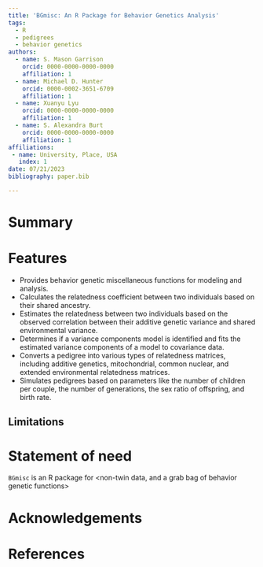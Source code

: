 ```yaml
---
title: 'BGmisc: An R Package for Behavior Genetics Analysis'
tags:
  - R
  - pedigrees
  - behavior genetics
authors:
  - name: S. Mason Garrison
    orcid: 0000-0000-0000-0000
    affiliation: 1
  - name: Michael D. Hunter
    orcid: 0000-0002-3651-6709
    affiliation: 1
  - name: Xuanyu Lyu
    orcid: 0000-0000-0000-0000
    affiliation: 1
  - name: S. Alexandra Burt
    orcid: 0000-0000-0000-0000
    affiliation: 1
affiliations:
 - name: University, Place, USA
   index: 1
date: 07/21/2023
bibliography: paper.bib

---
```

<!--Guidance 
JOSS welcomes submissions from broadly diverse research areas. For this reason, we require that authors include in the paper some sentences that explain the software functionality and domain of use to a non-specialist reader. We also require that authors explain the research applications of the software. The paper should be between 250-1000 words. Authors submitting papers significantly longer than 1000 words may be asked to reduce the length of their paper.
Your paper should include:

A list of the authors of the software and their affiliations, using the correct format (see the example below).
A summary describing the high-level functionality and purpose of the software for a diverse, non-specialist audience.
A Statement of need section that clearly illustrates the research purpose of the software and places it in the context of related work.
A list of key references, including to other software addressing related needs. Note that the references should include full names of venues, e.g., journals and conferences, not abbreviations only understood in the context of a specific discipline.
Mention (if applicable) a representative set of past or ongoing research projects using the software and recent scholarly publications enabled by it.
Acknowledgment of any financial support.
-->
# Summary
<!-- example from template
The forces on stars, galaxies, and dark matter under external gravitational
fields lead to the dynamical evolution of structures in the universe. The orbits
of these bodies are therefore key to understanding the formation, history, and
future state of galaxies. The field of "galactic dynamics," which aims to model
the gravitating components of galaxies to study their structure and evolution,
is now well-established, commonly taught, and frequently used in astronomy.
Aside from toy problems and demonstrations, the majority of problems require
efficient numerical tools, many of which require the same base code (e.g., for
performing numerical orbit integration).
-->
# Features
- Provides behavior genetic miscellaneous functions for modeling and analysis.
- Calculates the relatedness coefficient between two individuals based on their shared ancestry.
- Estimates the relatedness between two individuals based on the observed correlation between their additive genetic variance and shared environmental variance.
- Determines if a variance components model is identified and fits the estimated variance components of a model to covariance data.
- Converts a pedigree into various types of relatedness matrices, including additive genetics, mitochondrial, common nuclear, and extended environmental relatedness matrices.
- Simulates pedigrees based on parameters like the number of children per couple, the number of generations, the sex ratio of offspring, and birth rate. 

## Limitations

# Statement of need

`BGmisc` is an R package for <non-twin data, and a grab bag of behavior genetic functions>
<!-- example from template
`Gala` is an Astropy-affiliated Python package for galactic dynamics. Python
enables wrapping low-level languages (e.g., C) for speed without losing
flexibility or ease-of-use in the user-interface. The API for `Gala` was
designed to provide a class-based and user-friendly interface to fast (C or
Cython-optimized) implementations of common operations such as gravitational
potential and force evaluation, orbit integration, dynamical transformations,
and chaos indicators for nonlinear dynamics. `Gala` also relies heavily on and
interfaces well with the implementations of physical units and astronomical
coordinate systems in the `Astropy` package [@astropy] (`astropy.units` and
`astropy.coordinates`).

`Gala` was designed to be used by both astronomical researchers and by
students in courses on gravitational dynamics or astronomy. It has already been
used in a number of scientific publications [@Pearson:2017] and has also been
used in graduate courses on Galactic dynamics to, e.g., provide interactive
visualizations of textbook material [@Binney:2008]. The combination of speed,
design, and support for Astropy functionality in `Gala` will enable exciting
scientific explorations of forthcoming data releases from the *Gaia* mission
[@gaia] by students and experts alike.

-->

# Acknowledgements
<!--
We acknowledge contributions from Jonathan D. Trattner, ....
-->
# References
